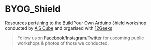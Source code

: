 # BYOG_Shield
Resources pertaining to the Build Your Own Arduino Shield workshop conducted by [AIS Cube](http://www.aiscube.com) and organised with [12Geeks](https://12geeks.com)

>Follow us on [Facebook](https://www.facebook.com/aiscube.sg)/[Instagram](https://www.instagram.com/aiscube.sg)/[Twitter](https://twitter.com/AIS_Cube) for upcoming public workshops & photos of those we conducted.
